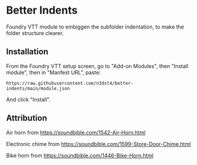 # Better Indents

Foundry VTT module to embiggen the subfolder indentation, to make the folder structure clearer.

## Installation

From the Foundry VTT setup screen, go to "Add-on Modules", then "Install module", then in "Manfest URL", paste:

```
https://raw.githubusercontent.com/n3dst4/better-indents/main/module.json
```

And click "Install".


## Attribution

Air horn from https://soundbible.com/1542-Air-Horn.html

Electronic chime from https://soundbible.com/1599-Store-Door-Chime.html

Bike horn from https://soundbible.com/1446-Bike-Horn.html
